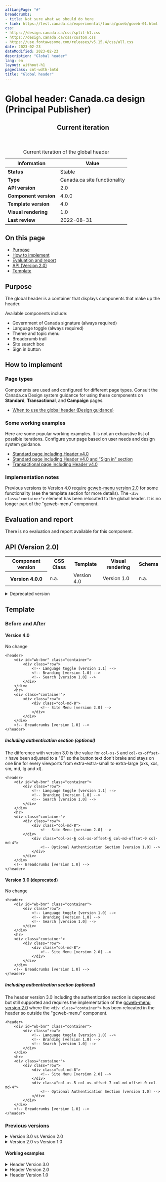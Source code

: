 ```yaml
---
altLangPage: "#"
breadcrumbs:
- title: Not sure what we should do here
- link: https://test.canada.ca/experimental/laura/gcweb/gcweb-01.html
css:
- https://design.canada.ca/css/split-h1.css
- https://design.canada.ca/css/custom.css
- https://use.fontawesome.com/releases/v5.15.4/css/all.css
date: 2023-02-23
dateModified: 2023-02-23
description: "Global header"
lang: en
layout: without-h1
pageclass: cnt-wdth-lmtd
title: "Global header"
---
```

<h1 property="name" id="wb-cont" dir="ltr"><span class="stacked"><span>Global header</span>: <span>Canada.ca design (Principal Publisher)</span></span></h1>
<div class="wb-prettify all-pre hide"></div>
<div class="row">
  <div class="col-md-8">
    <div class="panel panel-info">
      <header class="panel-heading">
        <h2 class="panel-title">Current iteration</h2>
      </header>
      <table class="table table-bordered table-condensed small">
        <caption class="wb-inv">
        Current iteration of the global header
        </caption>
        <thead class="wb-inv">
          <tr>
            <th class="col-md-4 active h3">Information</th>
            <th class="col-md-8 active h3" >Value</th>
          </tr>
        </thead>
        <tbody>
          <tr>
            <td class="col-md-4"><strong>Status</strong></td>
            <td class="col-md-8">Stable</td>
          </tr>
          <tr>
            <td><strong>Type</strong></td>
            <td>Canada.ca site functionality</td>
          </tr>
          <tr>
            <td><strong>API version</strong></td>
            <td>2.0</td>
          </tr>
          <tr>
            <td><strong>Component version</strong></td>
            <td>4.0.0</td>
          </tr>
          <tr>
            <td><strong>Template version</strong></td>
            <td>4.0</td>
          </tr>
          <tr>
            <td><strong>Visual rendering</strong></td>
            <td>1.0</td>
          </tr>
          <tr>
            <td><strong>Last review</strong></td>
            <td>2022-08-31</td>
          </tr>
        </tbody>
      </table>
    </div>
  </div>
</div>
<h2>On this page</h2>
<ul>
  <li><a href="#purpose">Purpose</a></li>
  <li><a href="#implement">How to implement</a></li>
  <li><a href="#evaluation">Evaluation and report</a></li>
  <li><a href="#api">API (Version 2.0)</a></li>
  <li><a href="#template">Template</a></li>
</ul>
<h2 id="purpose">Purpose</h2>
<p>The global header is a container that displays components that make up the header.</p>
<p>Available components include:</p>
<ul>
  <li>Government of Canada signature (always required)</li>
  <li>Language toggle (always required)</li>
  <li>Theme and topic menu</li>
  <li>Breadcrumb trail</li>
  <li>Site search box</li>
  <li>Sign in button</li>
</ul>
<h2 id="implement">How to implement</h2>
<h3>Page types</h3>
<p>Components are used and configured for different page types.   Consult the Canada.ca Design system guidance for using these components on <strong>Standard</strong>, <strong>Transactional</strong>, and <strong>Campaign</strong> pages.</p>
<ul>
  <li><a href="https://test.canada.ca/experimental/header-mockups/global-header.html#when">When to use the global header (Design guidance)</a></li>
</ul>
<h3>Some working examples</h3>
<p>Here are some popular working examples.  It is not an exhaustive list of possible iterations.  Configure your page based on user needs and design system guidance.</p>
<ul>
  <li><a href="https://wet-boew.github.io/GCWeb/templates/content-en.html">Standard page including Header v4.0</a></li>
  <li><a href="https://wet-boew.github.io/GCWeb/sites/authentication/contextual-signin-en.html">Standard page including Header v4.0 and "Sign in" section</a></li>
  <li><a href="https://test.canada.ca/experimental/examples/layout-transactional-01-en.html">Transactional page including Header v4.0</a></li>
</ul>
<h3>Implementation notes</h3>
<p>Previous versions to Version 4.0 require <a href="https://wet-boew.github.io/GCWeb/sites/gcweb-menu/gcweb-menu-docs-en.html">gcweb-menu version 2.0</a> for some functionality (see the template section for more details).  The <code><span class="nowrap">&lt;div class="container"&gt;</span></code> element has been relocated to the global header.  It is no longer part of the "gcweb-menu" component.</p>
<h2 id="evaluation">Evaluation and report</h2>
<p>There is no evaluation and report available for this component.</p>
<h2 id="api">API (Version 2.0)</h2>
<table class="table table-bordered">
  <tr>
    <th>Component version</th>
    <th>CSS Class</th>
    <th>Template</th>
    <th>Visual rendering</th>
    <th>Schema</th>
  </tr>
  <tr>
    <th>Version 4.0.0</th>
    <td>n.a.</td>
    <td>Version 4.0</td>
    <td>Version 1.0</td>
    <td>n.a.</td>
  </tr>
</table>
<details>
  <summary>Deprecated version</summary>
  <table class="table table-bordered">
    <tr>
      <th>Component version</th>
      <th>CSS Class</th>
      <th>Template</th>
      <th>Visual rendering</th>
      <th>Schema</th>
    </tr>
    <tr>
      <th>Version 3.0.0</th>
      <td>n.a.</td>
      <td>Version 3.0</td>
      <td>Version 1.0</td>
      <td>n.a.</td>
    </tr>
    <tr>
      <th>Version 2.0.0</th>
      <td>n.a.</td>
      <td>Version 2.0</td>
      <td>Version 1.0</td>
      <td>n.a.</td>
    </tr>
    <tr>
      <th>Version 1.0</th>
      <td>n.a.</td>
      <td>Version 1.0</td>
      <td>Version 1.0</td>
      <td>n.a.</td>
    </tr>
  </table>
</details>
<h2 id="template">Template</h2>
<h3>Before and After</h3>
<div class="row">
  <div class="col-md-6">
    <h4>Version 4.0</h4>
    <p>No change</p>
    <pre><code>&lt;header&gt;
	&lt;div id=&quot;wb-bnr&quot; class=&quot;container&quot;&gt;
		&lt;div class=&quot;row&quot;&gt;
			&lt;!-- Language toggle [version 1.1] --&gt;
			&lt;!-- Branding [version 1.0] --&gt;
			&lt;!-- Search [version 1.0] --&gt;
		&lt;/div&gt;
	&lt;/div&gt;
	&lt;hr&gt;
	&lt;div class=&quot;container&quot;&gt;
		&lt;div class=&quot;row&quot;&gt;
			&lt;div class=&quot;col-md-8&quot;&gt;
				&lt;!-- Site Menu [version 2.0] --&gt;
			&lt;/div&gt;
		&lt;/div&gt;
	&lt;/div&gt;
	&lt;!-- Breadcrumbs [version 1.0] --&gt;
&lt;/header&gt;</code></pre>
    <h5>Including authentication section (optional)</h5>
    <p>The difference with version 3.0 is the value for <code>col-xs-5</code> and <code>col-xs-offset-7</code> have been adjusted to a "6" so the button text don't brake and stays on one line for every viewports from extra-extra-small to extra-large (xxs, xxs, sm, md, lg and xl).</p>
    <pre><code>&lt;header&gt;
	&lt;div id=&quot;wb-bnr&quot; class=&quot;container&quot;&gt;
		&lt;div class=&quot;row&quot;&gt;
			&lt;!-- Language toggle [version 1.1] --&gt;
			&lt;!-- Branding [version 1.0] --&gt;
			&lt;!-- Search [version 1.0] --&gt;
		&lt;/div&gt;
	&lt;/div&gt;
	&lt;hr&gt;
	&lt;div class=&quot;container&quot;&gt;
		&lt;div class=&quot;row&quot;&gt;
			&lt;div class=&quot;col-md-8&quot;&gt;
				&lt;!-- Site Menu [version 2.0] --&gt;
		&lt;/div&gt;
			&lt;div class=&quot;col-xs-<ins>6</ins> col-xs-offset-<ins>6</ins> col-md-offset-0 col-md-4&quot;&gt;
				&lt;!-- Optional Authentication Section [version 1.0] --&gt;
			&lt;/div&gt;
		&lt;/div&gt;
	&lt;/div&gt;
	&lt;!-- Breadcrumbs [version 1.0] --&gt;
&lt;/header&gt;</code></pre>
  </div>
  <div class="col-md-6">
    <h4>Version 3.0 (deprecated)</h4>
    <p>No change</p>
    <pre><code>&lt;header&gt;
	&lt;div id=&quot;wb-bnr&quot; class=&quot;container&quot;&gt;
		&lt;div class=&quot;row&quot;&gt;
			&lt;!-- Language toggle [version 1.0] --&gt;
			&lt;!-- Branding [version 1.0] --&gt;
			&lt;!-- Search [version 1.0] --&gt;
		&lt;/div&gt;
	&lt;/div&gt;
	&lt;hr&gt;
	&lt;div class=&quot;container&quot;&gt;
		&lt;div class=&quot;row&quot;&gt;
			&lt;div class=&quot;col-md-8&quot;&gt;
				&lt;!-- Site Menu [version 2.0] --&gt;
			&lt;/div&gt;
		&lt;/div&gt;
	&lt;/div&gt;
	&lt;!-- Breadcrumbs [version 1.0] --&gt;
&lt;/header&gt;</code></pre>
    <h5>Including authentication section (optional)</h5>
    <p>The header version 3.0 including the authentication section is deprecated but still supported and requires the implementation of the <a href="../gcweb-menu/gcweb-menu-docs-en.html">gcweb-menu version 2.0</a> where the <code>&lt;div class="container"&gt;</code> has been relocated in the header so outside the "gcweb-menu" component.</p>
    <pre><code>&lt;header&gt;
	&lt;div id=&quot;wb-bnr&quot; class=&quot;container&quot;&gt;
		&lt;div class=&quot;row&quot;&gt;
			&lt;!-- Language toggle [version 1.0] --&gt;
			&lt;!-- Branding [version 1.0] --&gt;
			&lt;!-- Search [version 1.0] --&gt;
		&lt;/div&gt;
	&lt;/div&gt;
	&lt;hr&gt;
	&lt;div class=&quot;container&quot;&gt;
		&lt;div class=&quot;row&quot;&gt;
			&lt;div class=&quot;col-md-8&quot;&gt;
				&lt;!-- Site Menu [version 2.0] --&gt;
			&lt;/div&gt;
			&lt;div class=&quot;col-xs-<del>5</del> col-xs-offset-<del>7</del> col-md-offset-0 col-md-4&quot;&gt;
				&lt;!-- Optional Authentication Section [version 1.0] --&gt;
			&lt;/div&gt;
		&lt;/div&gt;
	&lt;/div&gt;
	&lt;!-- Breadcrumbs [version 1.0] --&gt;
&lt;/header&gt;</code></pre>
  </div>
</div>
<h3>Previous versions</h3>
<details>
  <summary>Version 3.0 vs Version 2.0</summary>
  <div class="row">
    <div class="col-md-6">
      <h4>Version 3.0 (deprecated)</h4>
      <p>The only difference with version 2.0 is that the column will remain at 8 whether there is an authentication section or not.</p>
      <pre><code>&lt;header&gt;
	&lt;div id=&quot;wb-bnr&quot; class=&quot;container&quot;&gt;
		&lt;div class=&quot;row&quot;&gt;
			&lt;!-- Language toggle [version 1.0] --&gt;
			&lt;!-- Branding [version 1.0] --&gt;
			&lt;!-- Search [version 1.0] --&gt;
		&lt;/div&gt;
	&lt;/div&gt;
	&lt;hr&gt;
	&lt;div class=&quot;container&quot;&gt;
		&lt;div class=&quot;row&quot;&gt;
			&lt;div class=&quot;col-md-<ins>8</ins>&quot;&gt;
				&lt;!-- Site Menu [version 2.0] --&gt;
			&lt;/div&gt;
		&lt;/div&gt;
	&lt;/div&gt;
	&lt;!-- Breadcrumbs [version 1.0] --&gt;
&lt;/header&gt;</code></pre>
      <h5>Including authentication section (optional)</h5>
      <p>No change</p>
      <pre><code>&lt;header&gt;
	&lt;div id=&quot;wb-bnr&quot; class=&quot;container&quot;&gt;
		&lt;div class=&quot;row&quot;&gt;
			&lt;!-- Language toggle [version 1.0] --&gt;
			&lt;!-- Branding [version 1.0] --&gt;
			&lt;!-- Search [version 1.0] --&gt;
		&lt;/div&gt;
	&lt;/div&gt;
	&lt;hr&gt;
	&lt;div class=&quot;container&quot;&gt;
		&lt;div class=&quot;row&quot;&gt;
			&lt;div class=&quot;col-md-8&quot;&gt;
				&lt;!-- Site Menu [version 2.0] --&gt;
		&lt;/div&gt;
			&lt;div class=&quot;col-xs-5 col-xs-offset-7 col-md-offset-0 col-md-4&quot;&gt;
				&lt;!-- Optional Authentication Section [version 1.0] --&gt;
			&lt;/div&gt;
		&lt;/div&gt;
	&lt;/div&gt;
	&lt;!-- Breadcrumbs [version 1.0] --&gt;
&lt;/header&gt;</code></pre>
    </div>
    <div class="col-md-6">
      <h4>Version 2.0 (deprecated)</h4>
      <p>The header version 2.0 is deprecated but still supported and requires the implementation of the <a href="../gcweb-menu/gcweb-menu-docs-en.html">gcweb-menu version 2.0</a> where the <code>&lt;div class="container"&gt;</code> has been relocated in the header so outside the "gcweb-menu" component.</p>
      <p>No change</p>
      <pre><code>&lt;header&gt;
	&lt;div id=&quot;wb-bnr&quot; class=&quot;container&quot;&gt;
		&lt;div class=&quot;row&quot;&gt;
			&lt;!-- Language toggle [version 1.0] --&gt;
			&lt;!-- Branding [version 1.0] --&gt;
			&lt;!-- Search [version 1.0] --&gt;
		&lt;/div&gt;
	&lt;/div&gt;
	&lt;hr&gt;
	&lt;div class=&quot;container&quot;&gt;
		&lt;div class=&quot;row&quot;&gt;
			&lt;div class=&quot;col-md-<del>12</del>&quot;&gt;
				&lt;!-- Site Menu [version 2.0] --&gt;
			&lt;/div&gt;
		&lt;/div&gt;
	&lt;/div&gt;
	&lt;!-- Breadcrumbs [version 1.0] --&gt;
&lt;/header&gt;</code></pre>
      <h5>Including authentication section (optional)</h5>
      <p>No change.</p>
      <pre><code>&lt;header&gt;
	&lt;div id=&quot;wb-bnr&quot; class=&quot;container&quot;&gt;
		&lt;div class=&quot;row&quot;&gt;
			&lt;!-- Language toggle [version 1.0] --&gt;
			&lt;!-- Branding [version 1.0] --&gt;
			&lt;!-- Search [version 1.0] --&gt;
		&lt;/div&gt;
	&lt;/div&gt;
	&lt;hr&gt;
	&lt;div class=&quot;container&quot;&gt;
		&lt;div class=&quot;row&quot;&gt;
			&lt;div class=&quot;col-md-8&quot;&gt;
				&lt;!-- Site Menu [version 2.0] --&gt;
			&lt;/div&gt;
			&lt;div class=&quot;col-xs-<del>5</del> col-xs-offset-<del>7</del> col-md-offset-0 col-md-4&quot;&gt;
				&lt;!-- Optional Authentication Section [version 1.0] --&gt;
			&lt;/div&gt;
		&lt;/div&gt;
	&lt;/div&gt;
	&lt;!-- Breadcrumbs [version 1.0] --&gt;
&lt;/header&gt;</code></pre>
    </div>
  </div>
</details>
<details>
  <summary>Version 2.0 vs Version 1.0</summary>
  <div class="row">
    <div class="col-md-6">
      <h4>Version 2.0 (deprecated)</h4>
      <p>This version requires the implementation of the <a href="../gcweb-menu/gcweb-menu-docs-en.html">gcweb-menu version 2.0</a> where the <code>&lt;div class="container"&gt;</code> has been relocated in the header so outside the "gcweb-menu" component.</p>
      <pre><code>&lt;header&gt;
	&lt;div id=&quot;wb-bnr&quot; class=&quot;container&quot;&gt;
		&lt;div class=&quot;row&quot;&gt;
			&lt;!-- Language toggle [version 1.0] --&gt;
			&lt;!-- Branding [version 1.0] --&gt;
			&lt;!-- Search [version 1.0] --&gt;
		&lt;/div&gt;
	&lt;/div&gt;
	<ins>&lt;hr&gt;
	&lt;div class=&quot;container&quot;&gt;
		&lt;div class=&quot;row&quot;&gt;
			&lt;div class=&quot;col-md-12&quot;&gt;</ins>
				&lt;!-- Site Menu [version <ins>2.0</ins>] --&gt;
			<ins>&lt;/div&gt;
		&lt;/div&gt;
	&lt;/div&gt;</ins>
	&lt;!-- Breadcrumbs [version 1.0] --&gt;
&lt;/header&gt;</code></pre>
      <h5>Including authentication section (optional)</h5>
      <p>Addition of the authentication section.</p>
      <pre><code>&lt;header&gt;
	&lt;div id=&quot;wb-bnr&quot; class=&quot;container&quot;&gt;
		&lt;div class=&quot;row&quot;&gt;
			&lt;!-- Language toggle [version 1.0] --&gt;
			&lt;!-- Branding [version 1.0] --&gt;
			&lt;!-- Search [version 1.0] --&gt;
		&lt;/div&gt;
	&lt;/div&gt;
	<ins>&lt;hr&gt;
	&lt;div class=&quot;container&quot;&gt;
		&lt;div class=&quot;row&quot;&gt;
			&lt;div class=&quot;col-md-8&quot;&gt;</ins>
				&lt;!-- Site Menu [version <ins>2.0</ins>] --&gt;
			<ins>&lt;/div&gt;
			&lt;div class=&quot;col-xs-5 col-xs-offset-7 col-md-offset-0 col-md-4&quot;&gt;
				&lt;!-- Optional Authentication Section [version 1.0] --&gt;
			&lt;/div&gt;
		&lt;/div&gt;
	&lt;/div&gt;</ins>
	&lt;!-- Breadcrumbs [version 1.0] --&gt;
&lt;/header&gt;</code></pre>
    </div>
    <div class="col-md-6">
      <h4>Version 1.0 (deprecated)</h4>
      <p>The header version 1.0 is deprecated but still supported.</p>
      <pre><code>&lt;header&gt;
	&lt;div id=&quot;wb-bnr&quot; class=&quot;container&quot;&gt;
		&lt;div class=&quot;row&quot;&gt;
			&lt;!-- Language toggle [version 1.0] --&gt;
			&lt;!-- Branding [version 1.0] --&gt;
			&lt;!-- Search [version 1.0] --&gt;
		&lt;/div&gt;
	&lt;/div&gt;
	&lt;!-- Site Menu [Version <del>1.0</del>]
	&lt;!-- Breadcrumbs [version 1.0] --&gt;
&lt;/header&gt;</code></pre>
    </div>
  </div>
</details>
<h4>Working examples</h4>
<details>
  <summary>Header Version 3.0</summary>
  <ul>
    <li><a href="deprecated/header-v3.html">Content page including Header Version 3.0</a></li>
    <li><a href="deprecated/header-auth-v3.html">Content page including Header Version 3.0 and the authentication section</a></li>
    <li><a href="../../templates/home/deprecated/home-v3.html">Home page including Header Version 3.0</a></li>
    <li><a href="../../templates/home/deprecated/home-auth-v3.html">Home page including Header Version 3.0 and the authentication section</a></li>
  </ul>
</details>
<details>
  <summary>Header Version 2.0</summary>
  <ul>
    <li><a href="deprecated/header-v2.html">Content page including Header Version 2.0</a></li>
    <li><a href="deprecated/header-auth-v2.html">Content page including Header Version 2.0 including the authentication section</a></li>
    <li><a href="../../templates/home/deprecated/home-v2.html">Home page including Version 2.0 and the authentication section</a></li>
    <li><a href="../../templates/home/deprecated/home-auth-v2.html">Home page including Version 2.0  and the authentication section</a></li>
  </ul>
</details>
<details>
  <summary>Header Version 1.0</summary>
  <ul>
    <li><a href="deprecated/header-v1.html">Header Version 1.0</a></li>
    <li><a href="../../templates/home/deprecated/home-v1.html">Home Header Version 1.0</a></li>
  </ul>
</details>
